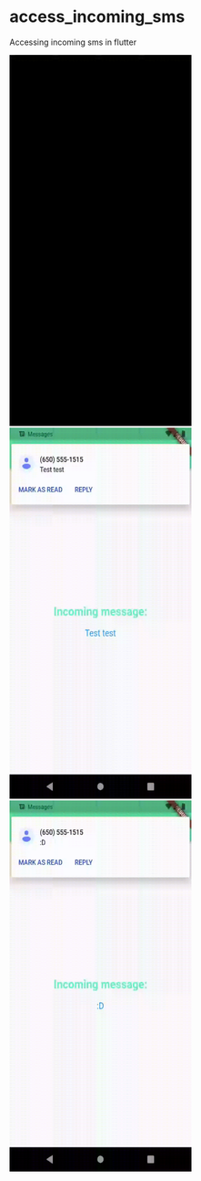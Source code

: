 # access_incoming_sms
 Accessing incoming sms in flutter

<img src='assets/sms3.gif' width="320" height="650"> <img src='assets/sms.gif' width="320" height="650"> <img src='assets/sms2.gif' width="320" height="650">   
